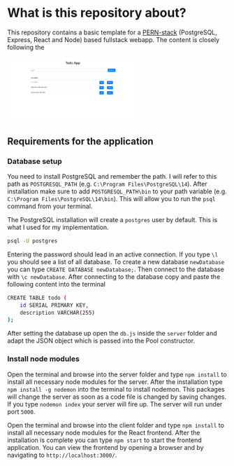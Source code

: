# What is this repository about?

This repository contains a basic template for a [PERN-stack](https://www.youtube.com/watch?v=ldYcgPKEZC8) (PostgreSQL, Express, React and Node) based fullstack webapp. The content is closely following the

<img src="https://github.com/JalalMirzayev/fullstack-todo/blob/main/image.png" alt="Webapp" title="Webapp" width="300"/>

## Requirements for the application

### Database setup

You need to install PostgreSQL and remember the path. I will refer to this path as `POSTGRESQL_PATH` (e.g. `C:\Program Files\PostgreSQL\14`). After installation make sure to add `POSTGRESQL_PATH\bin` to your path variable (e.g. `C:\Program Files\PostgreSQL\14\bin`). This will allow you to run the `psql` command from your terminal.

The PostgreSQL installation will create a `postgres` user by default. This is what I used for my implementation.

```bash
psql -U postgres
```

Entering the password should lead in an active connection. If you type `\l` you should see a list of all database. To create a new database `newDatabase` you can type `CREATE DATABASE newDatabase;`. Then connect to the database with `\c newDatabase`. After connecting to the database copy and paste the following content into the terminal

```bash
CREATE TABLE todo (
    id SERIAL PRIMARY KEY,
    description VARCHAR(255)
);
```

After setting the database up open the `db.js` inside the `server` folder and adapt the JSON object which is passed into the Pool constructor.

### Install node modules

Open the terminal and browse into the server folder and type `npm install` to install all necessary node modules for the server.
After the installation type `npm install -g nodemon` into the terminal to install nodemon. This packages will change the server as soon as a code
file is changed by saving changes. If you type `nodemon index` your server will fire up. The server will run under port `5000`.

Open the terminal and browse into the client folder and type `npm install` to install all necessary node modules for the React frontend.
After the installation is complete you can type `npm start` to start the frontend application. You can view the frontend by opening a browser and by navigating to `http://localhost:3000/`.
